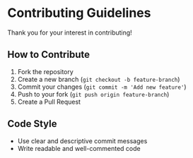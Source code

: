 # Contributing Guidelines

Thank you for your interest in contributing!

## How to Contribute
1. Fork the repository
2. Create a new branch (`git checkout -b feature-branch`)
3. Commit your changes (`git commit -m 'Add new feature'`)
4. Push to your fork (`git push origin feature-branch`)
5. Create a Pull Request

## Code Style
- Use clear and descriptive commit messages
- Write readable and well-commented code
